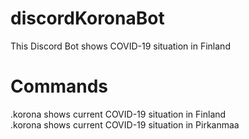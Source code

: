 # discordKoronaBot
This Discord Bot shows COVID-19 situation in Finland

# Commands
.korona shows current COVID-19 situation in Finland  
.korona shows current COVID-19 situation in Pirkanmaa

